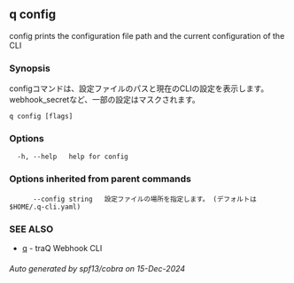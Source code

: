 ## q config

config prints the configuration file path and the current configuration of the CLI

### Synopsis

configコマンドは、設定ファイルのパスと現在のCLIの設定を表示します。webhook_secretなど、一部の設定はマスクされます。

```
q config [flags]
```

### Options

```
  -h, --help   help for config
```

### Options inherited from parent commands

```
      --config string   設定ファイルの場所を指定します。 (デフォルトは $HOME/.q-cli.yaml)
```

### SEE ALSO

* [q](q.md)	 - traQ Webhook CLI

###### Auto generated by spf13/cobra on 15-Dec-2024

